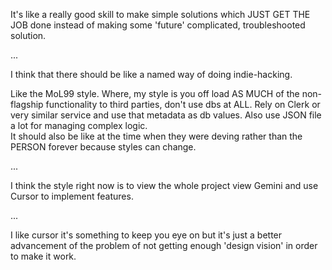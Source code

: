 

It's like a really good skill to make simple solutions which JUST GET THE JOB done instead of making some 'future' complicated, troubleshooted solution.

... 

I think that there should be like a named way of doing indie-hacking. 

Like the MoL99 style. 
Where, my style is you off load AS MUCH of the non-flagship functionality to third parties, don't use dbs at ALL. Rely on Clerk or very similar service and use that metadata as db values. Also use JSON file a lot for managing complex logic.  
It should also be like at the time when they were deving rather than the PERSON forever because styles can change. 



... 

I think the style right now is to view the whole project view Gemini and use Cursor to implement features. 


...

I like cursor it's something to keep you eye on but it's just a better advancement of the problem of not getting enough 'design vision' in order to make it work.






